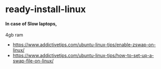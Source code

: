 # ready-install-linux

#### In case of Slow laptops,
4gb ram

- https://www.addictivetips.com/ubuntu-linux-tips/enable-zswap-on-linux/
- https://www.addictivetips.com/ubuntu-linux-tips/how-to-set-up-a-swap-file-on-linux/

